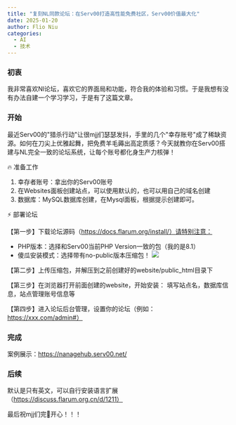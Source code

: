 ```yaml
---
title: "复刻NL同款论坛：在Serv00打造高性能免费社区，Serv00价值最大化"
date: 2025-01-20
author: Flio Niu
categories:
  - AI
  - 技术
---
```


### 初衷

我非常喜欢Nl论坛，喜欢它的界面局和功能，符合我的体验和习惯。于是我想有没有办法自建一个学习学习，于是有了这篇文章。

<!--more-->

### 开始
最近Serv00的"猎杀行动"让很mjj们瑟瑟发抖，手里的几个"幸存账号"成了稀缺资源。如何在刀尖上优雅起舞，把免费羊毛薅出高定质感？今天就教你在Serv00搭建与NL完全一致的论坛系统，让每个账号都化身生产力核弹！

🔥 准备工作
1. 幸存者账号：拿出你的Serv00账号
2. 在Websites面板创建站点，可以使用默认的，也可以用自己的域名创建
3. 数据库：MySQL数据库创建，在Mysql面板，根据提示创建即可。

⚡ 部署论坛

【第一步】下载论坛源码（https://docs.flarum.org/install/）请特别注意：
- PHP版本：选择和Serv00当前PHP Version一致的包（我的是8.1）
- 傻瓜安装模式：选择带有no-public版本压缩包！
![](https://cdn.jsdelivr.net/gh/dgdghub/dg-pic@main/blog/20250418175558969.png)


【第二步】上传压缩包，并解压到之前创建好的website/public_html目录下

【第三步】在浏览器打开前面创建的website，开始安装：
填写站点名，数据库信息，站点管理账号信息等

【第四步】进入论坛后台管理，设置你的论坛（例如：https://xxx.com/admin#）

### 完成
案例展示：https://nanagehub.serv00.net/

### 后续
默认是只有英文，可以自行安装语言扩展（https://discuss.flarum.org.cn/d/1211）

最后祝mjj们完🐔开心！！！